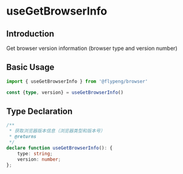 # useGetBrowserInfo

## Introduction

Get browser version information (browser type and version number)

## Basic Usage

```ts
import { useGetBrowserInfo } from '@flypeng/browser'

const {type, version} = useGetBrowserInfo()
```

## Type Declaration

```ts
/**
 * 获取浏览器版本信息（浏览器类型和版本号）
 * @returns
 */
declare function useGetBrowserInfo(): {
	type: string;
	version: number;
};
```
		